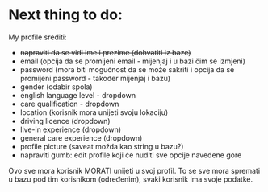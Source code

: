 # Next thing to do:

My profile srediti:
- ~~napraviti da se vidi ime i prezime (dohvatiti iz baze)~~
- email (opcija da se promijeni email - mijenjaj i u bazi čim se izmjeni)
- password (mora biti mogućnost da se može sakriti i opcija da se promijeni password - također mijenjaj i bazu)
- gender (odabir spola)
- english language level - dropdown
- care qualification - dropdown
- location (korisnik mora unijeti svoju lokaciju)
- driving licence (dropdown)
- live-in experience (dropdown)
- general care experience (dropdown)
- profile picture (saveat možda kao string u bazu?)
- napraviti gumb: edit profile koji će nuditi sve opcije navedene gore

Ovo sve mora korisnik MORATI unijeti u svoj profil. To se sve mora spremati u bazu pod tim korisnikom (određenim), svaki korisnik ima svoje podatke.

